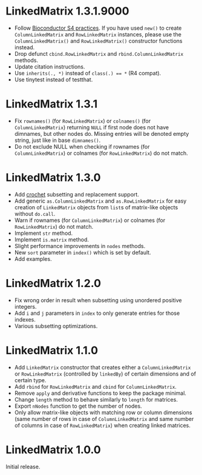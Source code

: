 # LinkedMatrix 1.3.1.9000

* Follow [Bioconductor S4 practices][2]. If you have used `new()` to create
  `ColumnLinkedMatrix` and `RowLinkedMatrix` instances, please use the
  `ColumnLinkedMatrix()` and `RowLinkedMatrix()` constructor functions instead.
* Drop defunct `cbind.RowLinkedMatrix` and `rbind.ColumnLinkedMatrix` methods.
* Update citation instructions.
* Use `inherits(., *)` instead of `class(.) == *` (R4 compat).
* Use tinytest instead of testthat.


# LinkedMatrix 1.3.1

* Fix `rownames()` (for `RowLinkedMatrix`) or `colnames()` (for
  `ColumnLinkedMatrix`) returning `NULL` if first node does not have dimnames,
  but other nodes do. Missing entries will be denoted empty string, just like in
  base `dimnames()`.
* Do not exclude NULL when checking if rownames (for `ColumnLinkedMatrix`) or
  colnames (for `RowLinkedMatrix`) do not match.


# LinkedMatrix 1.3.0

* Add [crochet][1] subsetting and replacement support.
* Add generic `as.ColumnLinkedMatrix` and `as.RowLinkedMatrix` for easy
  creation of `LinkedMatrix` objects from `list`s of matrix-like objects
  without `do.call`.
* Warn if rownames (for `ColumnLinkedMatrix`) or colnames (for
  `RowLinkedMatrix`) do not match.
* Implement `str` method.
* Implement `is.matrix` method.
* Slight performance improvements in `nodes` methods.
* New `sort` parameter in `index()` which is set by default.
* Add examples.


# LinkedMatrix 1.2.0

* Fix wrong order in result when subsetting using unordered positive integers.
* Add `i` and `j` parameters in `index` to only generate entries for those
  indexes.
* Various subsetting optimizations.


# LinkedMatrix 1.1.0

* Add `LinkedMatrix` constructor that creates either a `ColumnLinkedMatrix` or
  `RowLinkedMatrix` (controlled by `linkedBy`) of certain dimensions and of
  certain type.
* Add `rbind` for `RowLinkedMatrix` and `cbind` for `ColumnLinkedMatrix`.
* Remove `apply` and derivative functions to keep the package minimal.
* Change `length` method to behave similarly to `length` for matrices.
* Export `nNodes` function to get the number of nodes.
* Only allow matrix-like objects with matching row or column dimensions (same
  number of rows in case of `ColumnLinkedMatrix` and same number of columns in
  case of `RowLinkedMatrix`) when creating linked matrices.


# LinkedMatrix 1.0.0

Initial release.

[1]: https://CRAN.R-project.org/package=crochet
[2]: https://bioconductor.org/help/course-materials/2017/Zurich/S4-classes-and-methods.html
